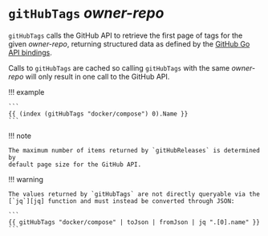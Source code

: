 # `gitHubTags` *owner-repo*

`gitHubTags` calls the GitHub API to retrieve the first page of tags for the
given *owner-repo*, returning structured data as defined by the
[GitHub Go API bindings][github-go].

Calls to `gitHubTags` are cached so calling `gitHubTags` with the same
*owner-repo* will only result in one call to the GitHub API.

!!! example

    ```
    {{ (index (gitHubTags "docker/compose") 0).Name }}
    ```

!!! note

    The maximum number of items returned by `gitHubReleases` is determined by
    default page size for the GitHub API.

!!! warning

    The values returned by `gitHubTags` are not directly queryable via the
    [`jq`][jq] function and must instead be converted through JSON:

    ```
    {{ gitHubTags "docker/compose" | toJson | fromJson | jq ".[0].name" }}
    ```

[github-go]: https://pkg.go.dev/github.com/google/go-github/v61/github#RepositoryTag
[jq]: /reference/templates/functions/jq.md
